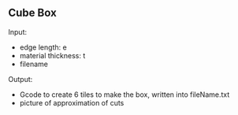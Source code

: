 ## Cube Box

Input:
- edge length: e
- material thickness: t
- filename

Output:
- Gcode to create 6 tiles to make the box, written into fileName.txt
- picture of approximation of cuts